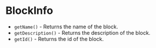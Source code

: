 # BlockInfo

- `getName()` - Returns the name of the block.
- `getDescription()` - Returns the description of the block.
- `getId()` - Returns the id of the block.